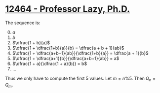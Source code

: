 # [12464 - Professor Lazy, Ph.D.](https://onlinejudge.org/index.php?option=com_onlinejudge&Itemid=8&category=733&page=show_problem&problem=3907)

The sequence is:

0. $a$
1. $b$
2. $\dfrac{1 + b}{a}$
3. $\dfrac{1 + \dfrac{1+b}{a}}{b} = \dfrac{a + b + 1}{ab}$
4. $\dfrac{1 + \dfrac{a+b+1}{ab}}{\dfrac{1+b}{a}} = \dfrac{a + 1}{b}$
5. $\dfrac{1 + \dfrac{a+1}{b}}{\dfrac{a+b+1}{ab}} = a$
6. $\dfrac{1 + a}{\dfrac{1 + a}{b}} = b$
7. $\dots$

Thus we only have to compute the first 5 values. Let $m = n \% 5$. Then $Q_n = Q_m$.

